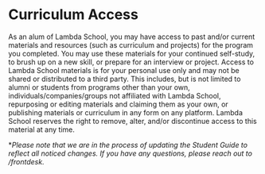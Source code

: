 # Curriculum Access

As an alum of Lambda School, you may have access to past and/or current materials and resources (such as curriculum and projects) for the program you completed. You may use these materials for your continued self-study, to brush up on a new skill, or prepare for an interview or project.
Access to Lambda School materials is for your personal use only and may not be shared or distributed to a third party. This includes, but is not limited to alumni or students from programs other than your own, individuals/companies/groups not affiliated with Lambda School, repurposing or editing materials and claiming them as your own, or publishing materials or curriculum in any form on any platform.
Lambda School reserves the right to remove, alter, and/or discontinue access to this material at any time.

\*_Please note that we are in the process of updating the Student Guide to reflect all noticed changes. If you have any questions, please reach out to /frontdesk._
